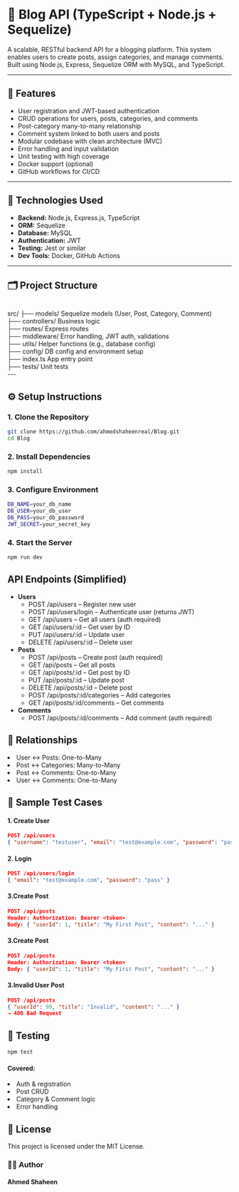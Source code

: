 # 📝 Blog API (TypeScript + Node.js + Sequelize)

A scalable, RESTful backend API for a blogging platform. This system enables users to create posts, 
assign categories, and manage comments. Built using Node.js, Express, Sequelize ORM with MySQL, and TypeScript.

---

## 🚀 Features

- User registration and JWT-based authentication
- CRUD operations for users, posts, categories, and comments
- Post-category many-to-many relationship
- Comment system linked to both users and posts
- Modular codebase with clean architecture (MVC)
- Error handling and input validation
- Unit testing with high coverage
- Docker support (optional)
- GitHub workflows for CI/CD

---

## 🧱 Technologies Used

- **Backend:** Node.js, Express.js, TypeScript
- **ORM:** Sequelize
- **Database:** MySQL
- **Authentication:** JWT
- **Testing:** Jest or similar
- **Dev Tools:** Docker, GitHub Actions

---

## 🗂️ Project Structure
<br/>
src/
├── models/  Sequelize models (User, Post, Category, Comment) <br/>
├── controllers/  Business logic <br/>
├── routes/  Express routes <br/>
├── middleware/  Error handling, JWT auth, validations <br/>
├── utils/  Helper functions (e.g., database config) <br/>
├── config/  DB config and environment setup <br/>
├── index.ts  App entry point <br/>
├── tests/  Unit tests <br/>
---

## ⚙️ Setup Instructions

### 1. Clone the Repository

```bash
git clone https://github.com/ahmedshaheenreal/Blog.git
cd Blog
```
### 2. Install Dependencies


```bash
npm install
```

### 3. Configure Environment

```bash
DB_NAME=your_db_name
DB_USER=your_db_user
DB_PASS=your_db_password
JWT_SECRET=your_secret_key
```
### 4. Start the Server

```bash
npm run dev

```

## API Endpoints (Simplified)
<ul>
  <li><strong>Users</strong>
    <ul>
      <li>POST /api/users – Register new user</li>
      <li>POST /api/users/login – Authenticate user (returns JWT)</li>
      <li>GET /api/users – Get all users (auth required)</li>
      <li>GET /api/users/:id – Get user by ID</li>
      <li>PUT /api/users/:id – Update user</li>
      <li>DELETE /api/users/:id – Delete user</li>
    </ul>
  </li>

  <li><strong>Posts</strong>
    <ul>
      <li>POST /api/posts – Create post (auth required)</li>
      <li>GET /api/posts – Get all posts</li>
      <li>GET /api/posts/:id – Get post by ID</li>
      <li>PUT /api/posts/:id – Update post</li>
      <li>DELETE /api/posts/:id – Delete post</li>
      <li>POST /api/posts/:id/categories – Add categories</li>
      <li>GET /api/posts/:id/comments – Get comments</li>
    </ul>
  </li>

  <li><strong>Comments</strong>
    <ul>
      <li>POST /api/posts/:id/comments – Add comment (auth required)</li>
    </ul>
  </li>
</ul>



## 🔄 Relationships
<li>User ↔ Posts: One-to-Many</li>

<li>Post ↔ Categories: Many-to-Many</li>

<li>Post ↔ Comments: One-to-Many</li>

<li>User ↔ Comments: One-to-Many</li>

## 🧪 Sample Test Cases
#### 1. Create User
```json
POST /api/users
{ "username": "testuser", "email": "test@example.com", "password": "pass" }
```


#### 2. Login
```json
POST /api/users/login
{ "email": "test@example.com", "password": "pass" }

```

#### 3.Create Post

```json
POST /api/posts
Header: Authorization: Bearer <token>
Body: { "userId": 1, "title": "My First Post", "content": "..." }
```



 #### 3.Create Post

```json
POST /api/posts
Header: Authorization: Bearer <token>
Body: { "userId": 1, "title": "My First Post", "content": "..." }

```


 #### 3.Invalid User Post

```json
POST /api/posts
{ "userId": 99, "title": "Invalid", "content": "..." }
→ 400 Bad Request


```


## 🧪 Testing
```bash
npm test
```
#### Covered: 
<li>Auth & registration</li>

<li>Post CRUD</li>

<li>Category & Comment logic</li>

<li>Error handling</li>



##  📄 License

This project is licensed under the MIT License.



### 👨‍💻 Author
#### Ahmed Shaheen


